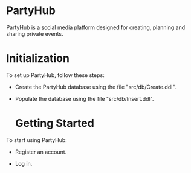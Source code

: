  # PartyHub
PartyHub is a social media platform designed for creating, planning and sharing private events.

  # Initialization
To set up PartyHub, follow these steps:

- Create the PartyHub database using the file "src/db/Create.ddl".

- Populate the database using the file "src/db/Insert.ddl".

  # Getting Started
To start using PartyHub:

- Register an account.

- Log in.




